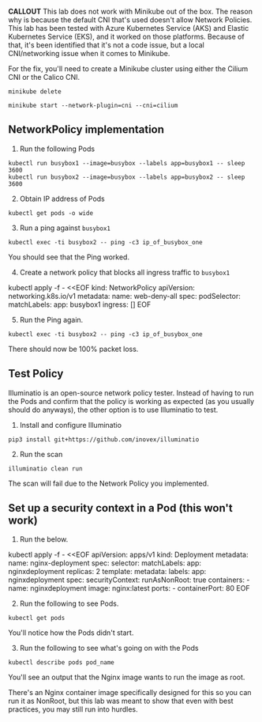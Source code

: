 **CALLOUT**
This lab does not work with Minikube out of the box. The reason why is because the default CNI that's used doesn't allow Network Policies. This lab has been tested with Azure Kubernetes Service (AKS) and Elastic Kubernetes Service (EKS), and it worked on those platforms. Because of that, it's been identified that it's not a code issue, but a local CNI/networking issue when it comes to Minikube.

For the fix, you'll need to create a Minikube cluster using either the Cilium CNI or the Calico CNI.

```
minikube delete
```

```
minikube start --network-plugin=cni --cni=cilium

```


## NetworkPolicy implementation

1. Run the following Pods

```
kubectl run busybox1 --image=busybox --labels app=busybox1 -- sleep 3600
kubectl run busybox2 --image=busybox --labels app=busybox2 -- sleep 3600
```

2. Obtain IP address of Pods

```
kubectl get pods -o wide
```

3. Run a ping against `busybox1`

```
kubectl exec -ti busybox2 -- ping -c3 ip_of_busybox_one
```

You should see that the Ping worked.

4. Create a network policy that blocks all ingress traffic to `busybox1`

kubectl apply -f - <<EOF
kind: NetworkPolicy
apiVersion: networking.k8s.io/v1
metadata:
  name: web-deny-all
spec:
  podSelector:
    matchLabels:
      app: busybox1
  ingress: []
EOF

5. Run the Ping again.

```
kubectl exec -ti busybox2 -- ping -c3 ip_of_busybox_one
```

There should now be 100% packet loss.

## Test Policy
Illuminatio is an open-source network policy tester. Instead of having to run the Pods and confirm that the policy is working as expected (as you usually should do anyways), the other option is to use Illuminatio to test.

1. Install and configure Illuminatio

```
pip3 install git+https://github.com/inovex/illuminatio
```

2. Run the scan

```
illuminatio clean run
```

The scan will fail due to the Network Policy you implemented. 
## Set up a security context in a Pod (this won't work)

1. Run the below.

kubectl apply -f - <<EOF
apiVersion: apps/v1
kind: Deployment
metadata:
  name: nginx-deployment
spec:
  selector:
    matchLabels:
      app: nginxdeployment
  replicas: 2
  template:
    metadata:
      labels:
        app: nginxdeployment
    spec:
      securityContext:
        runAsNonRoot: true
      containers:
      - name: nginxdeployment
        image: nginx:latest
        ports:
        - containerPort: 80
EOF

2. Run the following to see Pods.

```
kubectl get pods
```

You'll notice how the Pods didn't start.

3. Run the following to see what's going on with the Pods

```
kubectl describe pods pod_name
```

You'll see an output that the Nginx image wants to run the image as root.

There's an Nginx container image specifically designed for this so you can run it as NonRoot, but this lab was meant to show that even with best practices, you may still run into hurdles.